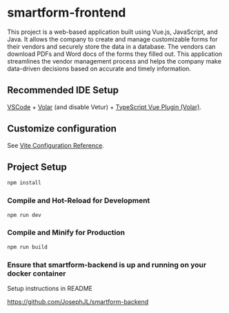 # smartform-frontend

This project is a web-based application built using Vue.js, JavaScript, and Java. It allows the company to create and manage customizable forms for their vendors and securely store the data in a database. The vendors can download PDFs and Word docs of the forms they filled out. This application streamlines the vendor management process and helps the company make data-driven decisions based on accurate and timely information.

## Recommended IDE Setup

[VSCode](https://code.visualstudio.com/) + [Volar](https://marketplace.visualstudio.com/items?itemName=Vue.volar) (and disable Vetur) + [TypeScript Vue Plugin (Volar)](https://marketplace.visualstudio.com/items?itemName=Vue.vscode-typescript-vue-plugin).

## Customize configuration

See [Vite Configuration Reference](https://vitejs.dev/config/).

## Project Setup

```sh
npm install
```

### Compile and Hot-Reload for Development

```sh
npm run dev
```

### Compile and Minify for Production

```sh
npm run build
```

### Ensure that smartform-backend is up and running on your docker container
Setup instructions in README <br/>

https://github.com/JosephJL/smartform-backend
